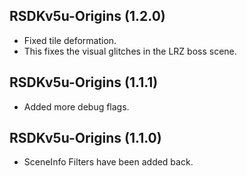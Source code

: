 ## RSDKv5u-Origins (1.2.0)
- Fixed tile deformation.
 - This fixes the visual glitches in the LRZ boss scene.

## RSDKv5u-Origins (1.1.1)
- Added more debug flags.

## RSDKv5u-Origins (1.1.0)
- SceneInfo Filters have been added back.